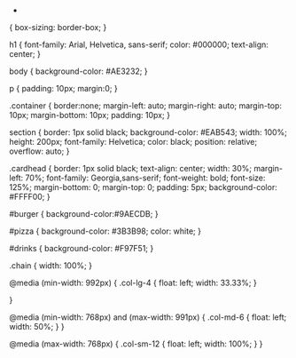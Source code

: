 *
{
	box-sizing: border-box;
}

h1
{
	font-family: Arial, Helvetica, sans-serif;
	color: #000000;
	text-align: center;
}

body
{
	background-color: #AE3232;
}

p
{
	padding: 10px;
	margin:0;
}

.container
{
	border:none;
	margin-left: auto;
	margin-right: auto;
	margin-top: 10px;
	margin-bottom: 10px;
	padding: 10px;
}


section {
	border:	1px solid black;
	background-color: #EAB543;
	width: 100%;
	height: 200px;
	font-family: Helvetica;
	color: black;
	position: relative;
	overflow: auto;
}

.cardhead {
	border: 1px solid black;
	text-align: center;
	width: 30%;
	margin-left: 70%;
	font-family: Georgia,sans-serif;
	font-weight: bold;
	font-size: 125%;
	margin-bottom: 0;
	margin-top: 0;
	padding: 5px;
	background-color: #FFFF00;
}

#burger
{
	background-color:#9AECDB;
}

#pizza
{
	background-color: #3B3B98;
	color: white;
}

#drinks
{
	background-color: #F97F51;
}

.chain 
{
	width: 100%;
}

@media (min-width: 992px) 
{
  .col-lg-4 
  {
  	float: left;
    width: 33.33%;
  }

}


@media (min-width: 768px) and (max-width: 991px) 
{
  .col-md-6 
  {
  	float: left;
    width: 50%;
  }
}


@media (max-width: 768px) 
{
  .col-sm-12 
  {
  	float: left;
    width: 100%;
  }
}
